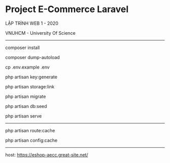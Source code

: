 # Project E-Commerce Laravel

LẬP TRÌNH WEB 1 - 2020

VNUHCM - University Of Science

-------------------------------------------------------------------
<p> composer install </p>
<p> composer dump-autoload </p>
<p> cp .env.example .env </p>
<p> php artisan key:generate </p>
<p> php artisan storage:link </p>
<p> php artisan migrate </p>
<p> php artisan db:seed </p>
<p> php artisan serve </p>

-------------------------------------------------------------------
<p> php artisan route:cache </p>
<p> php artisan config:cache </p>

-------------------------------------------------------------------
host: https://eshop-aecc.great-site.net/
